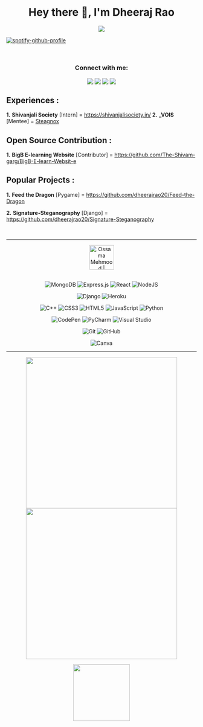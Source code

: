 <h1 align="center">Hey there 👋, I'm Dheeraj Rao</h1>
<p align="center">

  <div align="center">
    
<!--   view count  -->
![](https://komarev.com/ghpvc/?username=dheerajrao20&color=blueviolet&label=Profile+Views)
    
  </div>
  
  
  <!-- spotify tag -->
[![spotify-github-profile](https://spotify-github-profile.vercel.app/api/view?uid=3isa928ecjf5vt1wto9ablsg6&cover_image=true&theme=natemoo-re&show_offline=true&bar_color=53b14f&bar_color_cover=false)](https://github.com/kittinan/spotify-github-profile)
   <div>&nbsp;</div>

</p>

<!-- youtube tag  -->
<!-- <a href="https://www.youtube.com/channel/UC-22sS-BXL6XlsI5gAnMXYg?sub_confirmation=1"><img alt="Youtube" title="Youtube" src="https://img.shields.io/badge/-Subscribe-red?style=for-the-badge&logo=youtube&logoColor=white"/></a> -->

<!-- youtube art  -->
<!-- <a href="https://www.youtube.com/channel/UC-22sS-BXL6XlsI5gAnMXYg?sub_confirmation=1">
<img src="https://github.com/dheerajrao20/dheerajrao20/blob/main/Images/channel.jpg?raw=true" /></a> -->


<h3 align="center">Connect with me:</h3>

<p align="center">
<a href="https://www.linkedin.com/in/dheeraj-kumar-3a6bb8216/" target="blank"><img align="center" src="https://img.shields.io/badge/linkedin-%230077B5.svg?style=for-the-badge&logo=linkedin&logoColor=white" /></a>
<a href="https://www.linkedin.com/in/dheeraj-kumar-3a6bb8216/" target="blank"><img align="center" src="https://img.shields.io/badge/Gmail-D14836?style=for-the-badge&logo=gmail&logoColor=white" /></a>
  <a href="https://www.instagram.com/dhee_rajrao/" target="blank"><img align="center" src="https://img.shields.io/badge/Instagram-%23E4405F.svg?style=for-the-badge&logo=Instagram&logoColor=white" /></a>
  <a href="https://www.instagram.com/skillerioryt/" target="blank"><img align="center" src="https://img.shields.io/badge/Instagram-%23E4405F.svg?style=for-the-badge&logo=Instagram&logoColor=white" /></a>
</p>

  <h2>Experiences :</h2>
  
**1.** **Shivanjali Society** [Intern] = <a href="https://shivanjalisociety.in">https://shivanjalisociety.in/</a> 
**2.** **_VOIS** [Mentee] = <a href="https://github.com/AryanDeswal/Steagnox">Steagnox</a> 

<h2>Open Source Contribution :</h2>

**1.** **BigB E-learning Website** [Contributor] = <a href="https://github.com/The-Shivam-garg/BigB-E-learn-Websit-e">https://github.com/The-Shivam-garg/BigB-E-learn-Websit-e</a>

<!-- **2.** **Hacktoberfest 2022** -->
  
<h2>Popular Projects :</h2>

**1.** **Feed the Dragon** [Pygame] = <a href="https://github.com/dheerajrao20/Feed-the-Dragon">https://github.com/dheerajrao20/Feed-the-Dragon</a>

**2.** **Signature-Steganography** [Django] = <a href="https://github.com/dheerajrao20/Signature-Steganography">https://github.com/dheerajrao20/Signature-Steganography</a>
<div>&nbsp;</div>
<hr>

 <div align="center"> 
<img height="65" alt="Ossama Mehmood | Facebook" src="https://user-images.githubusercontent.com/60597290/152353234-0715ffd6-7680-4536-9fdc-ef1abc74c469.svg" />
 </div>
<div>&nbsp;</div>

  <div align="center">
  
![MongoDB](https://img.shields.io/badge/MongoDB-%234ea94b.svg?style=for-the-badge&logo=mongodb&logoColor=white)
![Express.js](https://img.shields.io/badge/express.js-%23404d59.svg?style=for-the-badge&logo=express&logoColor=%2361DAFB)
![React](https://img.shields.io/badge/react-%2320232a.svg?style=for-the-badge&logo=react&logoColor=%2361DAFB)
![NodeJS](https://img.shields.io/badge/node.js-6DA55F?style=for-the-badge&logo=node.js&logoColor=white)

![Django](https://img.shields.io/badge/django-%23092E20.svg?style=for-the-badge&logo=django&logoColor=white)
![Heroku](https://img.shields.io/badge/heroku-%23430098.svg?style=for-the-badge&logo=heroku&logoColor=white)

![C++](https://img.shields.io/badge/c++-%2300599C.svg?style=for-the-badge&logo=c%2B%2B&logoColor=white)
![CSS3](https://img.shields.io/badge/css3-%231572B6.svg?style=for-the-badge&logo=css3&logoColor=white)
![HTML5](https://img.shields.io/badge/html5-%23E34F26.svg?style=for-the-badge&logo=html5&logoColor=white)
![JavaScript](https://img.shields.io/badge/javascript-%23323330.svg?style=for-the-badge&logo=javascript&logoColor=%23F7DF1E)
![Python](https://img.shields.io/badge/python-3670A0?style=for-the-badge&logo=python&logoColor=ffdd54)

![CodePen](https://img.shields.io/badge/CodePen-white?style=for-the-badge&logo=codepen&logoColor=black)
![PyCharm](https://img.shields.io/badge/pycharm-143?style=for-the-badge&logo=pycharm&logoColor=black&color=black&labelColor=green)
![Visual Studio](https://img.shields.io/badge/Visual%20Studio-5C2D91.svg?style=for-the-badge&logo=visual-studio&logoColor=white)

![Git](https://img.shields.io/badge/git-%23F05033.svg?style=for-the-badge&logo=git&logoColor=white)
![GitHub](https://img.shields.io/badge/github-%23121011.svg?style=for-the-badge&logo=github&logoColor=white)

![Canva](https://img.shields.io/badge/Canva-%2300C4CC.svg?style=for-the-badge&logo=Canva&logoColor=white)
  
  </div>


<hr>
<p align="center">
  
  <img width="400px" src="https://github-readme-stats.vercel.app/api?username=dheerajrao20&count_private=true&show_icons=true&theme=material-palenight&hide_border=true&bg_color=1F222E" />
  
  <img width="400px" src="https://github-readme-streak-stats.herokuapp.com?user=dheerajrao20&theme=material-palenight&hide_border=true&fire=C77800&ring=7C2AE8&background=1F222E" />
  
</p>

<p align="center">
<img height="150" src="https://user-images.githubusercontent.com/60597290/151966205-54a50cb6-2401-49bc-992c-dd926c8ecd09.svg"/>
</p>





